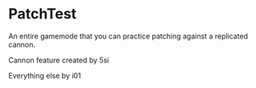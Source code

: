 # PatchTest
An entire gamemode that you can practice patching against a replicated cannon.

Cannon feature created by 5si

Everything else by i01
